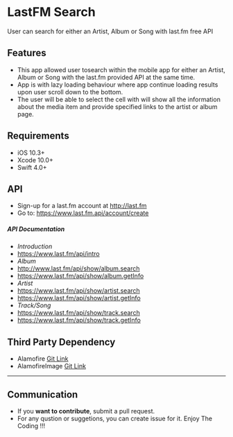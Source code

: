 # LastFM Search
User can search for either an Artist, Album or Song with last.fm free API

## Features
- This app allowed user tosearch within the mobile app for either an Artist, Album or Song with the last.fm provided API at the same time.
- App is with lazy loading behaviour where app continue loading results upon user scroll down
to the bottom.
- The user will be able to select the cell with will show all the information about the media item and provide specified links to the artist or album page.

## Requirements
- iOS 10.3+
- Xcode 10.0+
- Swift 4.0+

## API
- Sign-up for a last.fm account at http://last.fm
- Go to: https://www.last.fm.api/account/create

##### API Documentation
- *Introduction*
- https://www.last.fm/api/intro
- *Album*
- http://www.last.fm/api/show/album.search
- https://www.last.fm/api/show/album.getInfo
- *Artist*
- https://www.last.fm/api/show/artist.search
- https://www.last.fm/api/show/artist.getInfo
- *Track/Song*
- https://www.last.fm/api/show/track.search
- https://www.last.fm/api/show/track.getInfo

## Third Party Dependency
- Alamofire [Git Link](https://github.com/Alamofire/Alamofire)
- AlamofireImage [Git Link](https://github.com/Alamofire/AlamofireImage)


---
## Communication
- If you **want to contribute**, submit a pull request.
- For any qustion or suggetions, you can create issue for it. Enjoy The Coding !!!
